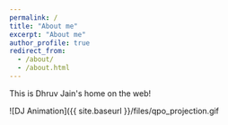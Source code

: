 ```yaml
---
permalink: /
title: "About me"
excerpt: "About me"
author_profile: true
redirect_from: 
  - /about/
  - /about.html
---
```


This is Dhruv Jain's home on the web!

![DJ Animation]({{ site.baseurl }}/files/qpo_projection.gif